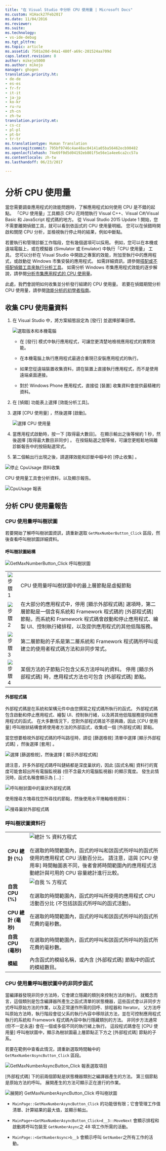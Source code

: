 ```yaml
---
title: "在 Visual Studio 中分析 CPU 使用量 | Microsoft Docs"
ms.custom: H1Hack27Feb2017
ms.date: 11/04/2016
ms.reviewer: 
ms.suite: 
ms.technology:
- vs-ide-debug
ms.tgt_pltfrm: 
ms.topic: article
ms.assetid: 7501a20d-04a1-480f-a69c-201524aa709d
caps.latest.revision: 8
author: mikejo5000
ms.author: mikejo
manager: ghogen
translation.priority.ht:
- de-de
- es-es
- fr-fr
- it-it
- ja-jp
- ko-kr
- ru-ru
- zh-cn
- zh-tw
translation.priority.mt:
- cs-cz
- pl-pl
- pt-br
- tr-tr
ms.translationtype: Human Translation
ms.sourcegitcommit: 795bf9746c4ae48ac04141a05ba56462ecb90482
ms.openlocfilehash: 74e69f0d5d04192eb801f5e56e1a4ee6ca2cc57a
ms.contentlocale: zh-tw
ms.lasthandoff: 06/23/2017

---
```

# <a name="analyze-cpu-usage"></a>分析 CPU 使用量
當您需要調查應用程式的效能問題時，了解應用程式如何使用 CPU 是不錯的起點。 「CPU 使用量」工具顯示 CPU 花時間執行 Visual C++、Visual C#/Visual Basic 和 JavaScript 程式碼的地方。 從 Visual Studio 2015 Update 1 開始，您不需要離開偵錯工具，就可以看到依函式的 CPU 使用量明細。 您可以在偵錯時開啟和關閉 CPU 分析，並檢視執行停止時的結果，例如中斷點。  
  
若要執行和管理診斷工作階段，您有幾個選項可以採用。 例如，您可以在本機或遠端電腦上，或在模擬器 (Simulator 或 Emulator) 中執行「CPU 使用量」 工具。 您可以分析在 Visual Studio 中開啟之專案的效能，附加至執行中的應用程式，或啟動從 Windows 市集安裝的應用程式。 如需詳細資訊，請參閱[搭配或不搭配偵錯工具來執行分析工具](../profiling/running-profiling-tools-with-or-without-the-debugger.md)。 如需分析 Windows 市集應用程式效能的逐步解說，請參閱[分析市集應用程式的 CPU 使用量](analyze-cpu-usage-in-a-windows-universal-app.md)。 

此處，我們會說明如何收集並分析發行組建的 CPU 使用量。 若要在偵錯期間分析 CPU 使用量，請參閱[效能分析的初學者指南](../profiling/beginners-guide-to-performance-profiling.md)。 
  
##  <a name="BKMK_Collect_CPU_usage_data"></a> 收集 CPU 使用量資料  
  
1.  在 Visual Studio 中，將方案組態設定為 [發行] 並選擇部署目標。  
  
     ![選取版本和本機電腦](~/profiling/media/cpuuse_selectreleaselocalmachine.png "CPUUSE_SelectReleaseLocalMachine")  
  
    -   在 [發行] 模式中執行應用程式，可讓您更清楚地檢視應用程式的實際效能。  
  
    -   在本機電腦上執行應用程式最適合重現已安裝應用程式的執行。  
  
    -   如果您從遠端裝置收集資料，請在裝置上直接執行應用程式，而不是使用遠端桌面連接。  
  
    -   對於 Windows Phone 應用程式，直接從 [裝置] 收集資料會提供最精確的資料。  
  
2.  在 [偵錯] 功能表上選擇 [效能分析工具]。  
  
3.  選擇 [CPU 使用量] ，然後選擇 [啟動]。  
  
     ![選擇 CPU 使用量](~/profiling/media/cpuuse_lib_choosecpuusage.png "CPUUSE_LIB_ChooseCpuUsage")  
  
4.  當應用程式啟動時，按一下 [取得最大數目]。 在顯示輸出之後等候約 1 秒，然後選擇 [取得最大數目非同步] 。 在按鈕點選之間等候，可讓您更輕鬆地隔離診斷報告中的按鈕點選常式。  
  
5.  第二個輸出行出現之後，請選擇效能和診斷中樞中的 [停止收集]  。  
  
 ![停止 CpuUsage 資料收集](~/profiling/media/cpu_use_wt_stopcollection.png "CPU_USE_WT_StopCollection")  
  
 CPU 使用量工具會分析資料，以及顯示報告。  
  
 ![CpuUsage 報表](~/profiling/media/cpu_use_wt_report.png "CPU_USE_WT_Report")  
  
## <a name="analyze-the-cpu-usage-report"></a>分析 CPU 使用量報告  
  
###  <a name="BKMK_The_CPU_Usage_call_tree"></a> CPU 使用量呼叫樹狀圖  
 若要開始了解呼叫樹狀圖資訊，請重新選取 `GetMaxNumberButton_Click` 區段，然後查看呼叫樹狀圖詳細資料。  
  
####  <a name="BKMK_Call_tree_structure"></a> 呼叫樹狀圖結構  
 ![GetMaxNumberButton&#95;Click 呼叫樹狀圖](~/profiling/media/cpu_use_wt_getmaxnumbercalltree_annotated.png "CPU_USE_WT_GetMaxNumberCallTree_annotated")  
  
|||  
|-|-|  
|![步驟 1](~/profiling/media/procguid_1.png "ProcGuid_1")|CPU 使用量呼叫樹狀圖中的最上層節點是虛擬節點|  
|![步驟 2](~/profiling/media/procguid_2.png "ProcGuid_2")|在大部分的應用程式中，停用 [顯示外部程式碼]  選項時，第二層節點是一個含有系統和 Framework 程式碼的 [外部程式碼]  節點，而系統和 Framework 程式碼會啟動和停止應用程式、繪製 UI、控制執行緒排程，以及提供應用程式的其他低階服務。|  
|![步驟 3](~/profiling/media/procguid_3.png "ProcGuid_3")|第二層節點的子系是第二層系統和 Framework 程式碼所呼叫或建立的使用者程式碼方法和非同步常式。|  
|![步驟 4](~/profiling/media/procguid_4.png "ProcGuid_4")|某個方法的子節點只包含父系方法呼叫的資料。 停用 [顯示外部程式碼]  時，應用程式方法也可包含 [外部程式碼]  節點。|  
  
####  <a name="BKMK_External_Code"></a> 外部程式碼  
 外部程式碼是在系統和架構元件中由您撰寫之程式碼所執行的函式。 外部程式碼包含啟動和停止應用程式、繪製 UI、控制執行緒，以及將其他低階服務提供給應用程式的函式。 在大多數情況下，您對外部程式碼並不感興趣，因此 [CPU 使用量] 呼叫樹狀結構會將使用者方法的外部函式，收集成一個 [外部程式碼] 節點。  
  
 當您想要檢視外部程式碼的呼叫路徑時，請從 [篩選檢視]  清單中選擇 [顯示外部程式碼]  ，然後選擇 [套用] 。  
  
 ![選擇 [篩選檢視]，然後選擇 [ 顯示外部程式碼]](~/profiling/media/cpu_use_wt_filterview.png "CPU_USE_WT_FilterView")  
  
 請注意，許多外部程式碼呼叫鏈結都是深度巢狀的，因此 [函式名稱] 資料行的寬度可能會超出所有電腦監視器 (但不含最大的電腦監視器) 的顯示寬度。 發生此情況時，函式名稱會顯示為 […]：  
  
 ![呼叫樹狀圖中的巢狀外部程式碼](~/profiling/media/cpu_use_wt_showexternalcodetoowide.png "CPU_USE_WT_ShowExternalCodeTooWide")  
  
 使用搜尋方塊尋找您所尋找的節點，然後使用水平捲軸檢視資料：  
  
 ![搜尋巢狀外部程式碼](~/profiling/media/cpu_use_wt_showexternalcodetoowide_found.png "CPU_USE_WT_ShowExternalCodeTooWide_Found")  
  
###  <a name="BKMK_Call_tree_data_columns"></a> 呼叫樹狀圖資料行  
  
|||  
|-|-|  
|**CPU 總計 (%)**|![總計 % 資料方程式](~/profiling/media/cpu_use_wt_totalpercentequation.png "CPU_USE_WT_TotalPercentEquation")<br /><br /> 在選取的時間範圍內，函式的呼叫和該函式所呼叫的函式所使用的應用程式 CPU 活動百分比。 請注意，這與 [CPU 使用率]  時間軸圖表不同，後者會將時間範圍內的應用程式活動總計與可用的 CPU 容量總計進行比較。|  
|**自我 CPU (%)**|![自我 % 方程式](~/profiling/media/cpu_use_wt_selflpercentequation.png "CPU_USE_WT_SelflPercentEquation")<br /><br /> 在選取的時間範圍內，函式的呼叫所使用的應用程式 CPU 活動百分比 (不包括該函式所呼叫的函式活動)。|  
|**CPU 總計 (毫秒)**|在選取的時間範圍內，函式的呼叫和該函式所呼叫的函式所花費的毫秒數。|  
|**自我 CPU (毫秒)**|在選取的時間範圍內，函式的呼叫和該函式所呼叫的函式所花費的毫秒數。|  
|**模組**|內含函式的模組名稱，或內含 [外部程式碼] 節點中的函式的模組數目。|  
  
###  <a name="BKMK_Asynchronous_functions_in_the_CPU_Usage_call_tree"></a> CPU 使用量呼叫樹狀圖中的非同步函式  
 當編譯器發現非同步方法時，它會建立隱藏的類別來控制方法的執行。 就概念而言，這個類別是包含編譯器所產生之函式清單的狀態機器，這些函式會以非同步方式呼叫原始方法的作業，以及正常運作所需的回呼、排程器和 Iterator。 父方法呼叫原始方法時，執行階段會從父系的執行內容中移除該方法，並在可控制應用程式執行的系統和 Framework 程式碼內容中執行隱藏類別的方法。 非同步方法通常 (但不一定永遠) 會在一個或多個不同的執行緒上執行。 這段程式碼會在 [CPU 使用量] 呼叫樹狀圖中，顯示為樹狀圖最上層節點正下方之 [外部程式碼]  節點的子系。  
  
 若要在範例中查看此情況，請重新選取時間軸中的 `GetMaxNumberAsyncButton_Click` 區段。  
  
 ![GetMaxNumberAsyncButton&#95;Click 報表選取項目](~/profiling/media/cpu_use_wt_getmaxnumberasync_selected.png "CPU_USE_WT_GetMaxNumberAsync_Selected")  
  
 [外部程式碼]  下的前兩個節點是狀態機器類別之編譯器產生的方法。 第三個節點是原始方法的呼叫。 展開產生的方法可顯示正在進行的作業。  
  
 ![展開的 GetMaxNumberAsyncButton&#95;Click 呼叫樹狀圖](~/profiling/media/cpu_use_wt_getmaxnumberasync_expandedcalltree.png "CPU_USE_WT_GetMaxNumberAsync_ExpandedCallTree")  
  
-   `MainPage::GetMaxNumberAsyncButton_Click` 的功能很有限；它會管理工作值清單、計算結果的最大值，並顯示輸出。  
  
-   `MainPage+<GetMaxNumberAsyncButton_Click>d__3::MoveNext` 會顯示排程和啟動將呼叫包裝至 `GetNumberAsync`之 48 項工作所需的活動。  
  
-   `MainPage::<GetNumberAsync>b__b` 會顯示呼叫 `GetNumber`之所有工作的活動。
